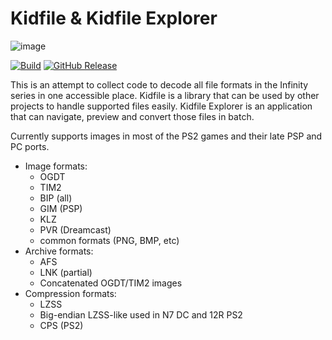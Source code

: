 # Kidfile & Kidfile Explorer

![image](https://github.com/user-attachments/assets/1f161034-366d-4f39-af5f-45bb904757b0)

[![Build](https://github.com/malucard/kidfile/actions/workflows/build.yml/badge.svg)](https://github.com/malucard/kidfile/actions/workflows/build.yml) [![GitHub Release](https://img.shields.io/github/v/release/malucard/kidfile)](https://github.com/malucard/kidfile/releases/latest)

This is an attempt to collect code to decode all file formats in the Infinity series in one accessible place.
Kidfile is a library that can be used by other projects to handle supported files easily.
Kidfile Explorer is an application that can navigate, preview and convert those files in batch.

Currently supports images in most of the PS2 games and their late PSP and PC ports.

- Image formats:
  - OGDT
  - TIM2
  - BIP (all)
  - GIM (PSP)
  - KLZ
  - PVR (Dreamcast)
  - common formats (PNG, BMP, etc)
- Archive formats:
  - AFS
  - LNK (partial)
  - Concatenated OGDT/TIM2 images
- Compression formats:
  - LZSS
  - Big-endian LZSS-like used in N7 DC and 12R PS2
  - CPS (PS2)

